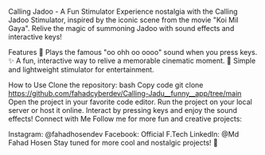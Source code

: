 Calling Jadoo - A Fun Stimulator
Experience nostalgia with the Calling Jadoo Stimulator, inspired by the iconic scene from the movie "Koi Mil Gaya". Relive the magic of summoning Jadoo with sound effects and interactive keys!

Features
🎵 Plays the famous "oo ohh oo oooo" sound when you press keys.
✨ A fun, interactive way to relive a memorable cinematic moment.
💫 Simple and lightweight stimulator for entertainment.



How to Use
Clone the repository:
bash
Copy code
 git clone https://github.com/fahadcyberdev/Calling-Jadu__funny__app/tree/main 
Open the project in your favorite code editor.
Run the project on your local server or host it online.
Interact by pressing keys and enjoy the sound effects!
Connect with Me
Follow me for more fun and creative projects:

Instagram: @fahadhosendev
Facebook: Official F.Tech
LinkedIn: @Md Fahad Hosen
Stay tuned for more cool and nostalgic projects! 🚀


